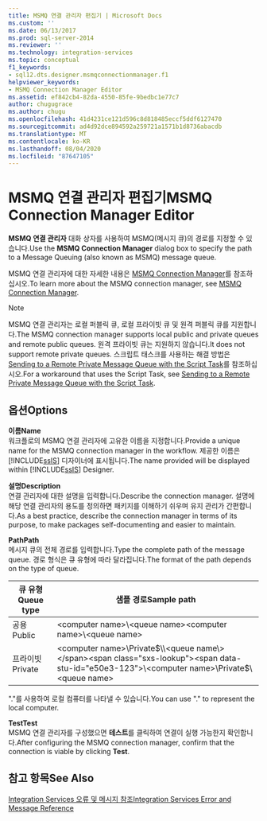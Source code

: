 ```yaml
---
title: MSMQ 연결 관리자 편집기 | Microsoft Docs
ms.custom: ''
ms.date: 06/13/2017
ms.prod: sql-server-2014
ms.reviewer: ''
ms.technology: integration-services
ms.topic: conceptual
f1_keywords:
- sql12.dts.designer.msmqconnectionmanager.f1
helpviewer_keywords:
- MSMQ Connection Manager Editor
ms.assetid: ef842cb4-82da-4550-85fe-9bedbc1e77c7
author: chugugrace
ms.author: chugu
ms.openlocfilehash: 41d4231ce121d596c8d818485eccf5ddf6127470
ms.sourcegitcommit: ad4d92dce894592a259721a1571b1d8736abacdb
ms.translationtype: MT
ms.contentlocale: ko-KR
ms.lasthandoff: 08/04/2020
ms.locfileid: "87647105"
---
```

# <a name="msmq-connection-manager-editor"></a><span data-ttu-id="e50e3-102">MSMQ 연결 관리자 편집기</span><span class="sxs-lookup"><span data-stu-id="e50e3-102">MSMQ Connection Manager Editor</span></span>
  <span data-ttu-id="e50e3-103">**MSMQ 연결 관리자** 대화 상자를 사용하여 MSMQ(메시지 큐)의 경로를 지정할 수 있습니다.</span><span class="sxs-lookup"><span data-stu-id="e50e3-103">Use the **MSMQ Connection Manager** dialog box to specify the path to a Message Queuing (also known as MSMQ) message queue.</span></span>  
  
 <span data-ttu-id="e50e3-104">MSMQ 연결 관리자에 대한 자세한 내용은 [MSMQ Connection Manager](connection-manager/msmq-connection-manager.md)를 참조하십시오.</span><span class="sxs-lookup"><span data-stu-id="e50e3-104">To learn more about the MSMQ connection manager, see [MSMQ Connection Manager](connection-manager/msmq-connection-manager.md).</span></span>  
  
> [!NOTE]  
>  <span data-ttu-id="e50e3-105">MSMQ 연결 관리자는 로컬 퍼블릭 큐, 로컬 프라이빗 큐 및 원격 퍼블릭 큐를 지원합니다.</span><span class="sxs-lookup"><span data-stu-id="e50e3-105">The MSMQ connection manager supports local public and private queues and remote public queues.</span></span> <span data-ttu-id="e50e3-106">원격 프라이빗 큐는 지원하지 않습니다.</span><span class="sxs-lookup"><span data-stu-id="e50e3-106">It does not support remote private queues.</span></span> <span data-ttu-id="e50e3-107">스크립트 태스크를 사용하는 해결 방법은 [Sending to a Remote Private Message Queue with the Script Task](control-flow/script-task.md)를 참조하십시오.</span><span class="sxs-lookup"><span data-stu-id="e50e3-107">For a workaround that uses the Script Task, see [Sending to a Remote Private Message Queue with the Script Task](control-flow/script-task.md).</span></span>  
  
## <a name="options"></a><span data-ttu-id="e50e3-108">옵션</span><span class="sxs-lookup"><span data-stu-id="e50e3-108">Options</span></span>  
 <span data-ttu-id="e50e3-109">**이름**</span><span class="sxs-lookup"><span data-stu-id="e50e3-109">**Name**</span></span>  
 <span data-ttu-id="e50e3-110">워크플로의 MSMQ 연결 관리자에 고유한 이름을 지정합니다.</span><span class="sxs-lookup"><span data-stu-id="e50e3-110">Provide a unique name for the MSMQ connection manager in the workflow.</span></span> <span data-ttu-id="e50e3-111">제공한 이름은 [!INCLUDE[ssIS](../includes/ssis-md.md)] 디자이너에 표시됩니다.</span><span class="sxs-lookup"><span data-stu-id="e50e3-111">The name provided will be displayed within [!INCLUDE[ssIS](../includes/ssis-md.md)] Designer.</span></span>  
  
 <span data-ttu-id="e50e3-112">**설명**</span><span class="sxs-lookup"><span data-stu-id="e50e3-112">**Description**</span></span>  
 <span data-ttu-id="e50e3-113">연결 관리자에 대한 설명을 입력합니다.</span><span class="sxs-lookup"><span data-stu-id="e50e3-113">Describe the connection manager.</span></span> <span data-ttu-id="e50e3-114">설명에 해당 연결 관리자의 용도를 정의하면 패키지를 이해하기 쉬우며 유지 관리가 간편합니다.</span><span class="sxs-lookup"><span data-stu-id="e50e3-114">As a best practice, describe the connection manager in terms of its purpose, to make packages self-documenting and easier to maintain.</span></span>  
  
 <span data-ttu-id="e50e3-115">**Path**</span><span class="sxs-lookup"><span data-stu-id="e50e3-115">**Path**</span></span>  
 <span data-ttu-id="e50e3-116">메시지 큐의 전체 경로를 입력합니다.</span><span class="sxs-lookup"><span data-stu-id="e50e3-116">Type the complete path of the message queue.</span></span> <span data-ttu-id="e50e3-117">경로 형식은 큐 유형에 따라 달라집니다.</span><span class="sxs-lookup"><span data-stu-id="e50e3-117">The format of the path depends on the type of queue.</span></span>  
  
|<span data-ttu-id="e50e3-118">큐 유형</span><span class="sxs-lookup"><span data-stu-id="e50e3-118">Queue type</span></span>|<span data-ttu-id="e50e3-119">샘플 경로</span><span class="sxs-lookup"><span data-stu-id="e50e3-119">Sample path</span></span>|  
|----------------|-----------------|  
|<span data-ttu-id="e50e3-120">공용</span><span class="sxs-lookup"><span data-stu-id="e50e3-120">Public</span></span>|<span data-ttu-id="e50e3-121">\<computer name>\\<queue name\></span><span class="sxs-lookup"><span data-stu-id="e50e3-121">\<computer name>\\<queue name\></span></span>|  
|<span data-ttu-id="e50e3-122">프라이빗</span><span class="sxs-lookup"><span data-stu-id="e50e3-122">Private</span></span>|<span data-ttu-id="e50e3-123">\<computer name>\Private$\\<queue name\></span><span class="sxs-lookup"><span data-stu-id="e50e3-123">\<computer name>\Private$\\<queue name\></span></span>|  
  
 <span data-ttu-id="e50e3-124">"."를 사용하여 로컬 컴퓨터를 나타낼 수 있습니다.</span><span class="sxs-lookup"><span data-stu-id="e50e3-124">You can use "." to represent the local computer.</span></span>  
  
 <span data-ttu-id="e50e3-125">**Test**</span><span class="sxs-lookup"><span data-stu-id="e50e3-125">**Test**</span></span>  
 <span data-ttu-id="e50e3-126">MSMQ 연결 관리자를 구성했으면 **테스트**를 클릭하여 연결이 실행 가능한지 확인합니다.</span><span class="sxs-lookup"><span data-stu-id="e50e3-126">After configuring the MSMQ connection manager, confirm that the connection is viable by clicking **Test**.</span></span>  
  
## <a name="see-also"></a><span data-ttu-id="e50e3-127">참고 항목</span><span class="sxs-lookup"><span data-stu-id="e50e3-127">See Also</span></span>  
 [<span data-ttu-id="e50e3-128">Integration Services 오류 및 메시지 참조</span><span class="sxs-lookup"><span data-stu-id="e50e3-128">Integration Services Error and Message Reference</span></span>](../../2014/integration-services/integration-services-error-and-message-reference.md)  
  
  
